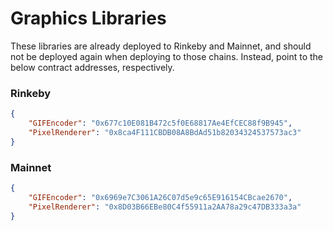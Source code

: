 # Graphics Libraries

These libraries are already deployed to Rinkeby and Mainnet, and should not be deployed again
when deploying to those chains. Instead, point to the below contract addresses, respectively.

### Rinkeby

```json
{
    "GIFEncoder": "0x677c10E081B472c5f0E68817Ae4EfCEC88f9B945",
    "PixelRenderer": "0x8ca4F111CBDB08A8BdAd51b82034324537573ac3"
}
```

### Mainnet

```json
{
    "GIFEncoder": "0x6969e7C3061A26C07d5e9c65E916154CBcae2670",
    "PixelRenderer": "0x8D03B66EBe80C4f55911a2AA78a29c47DB333a3a"
}
```